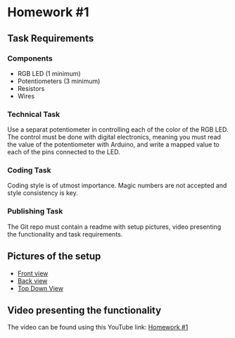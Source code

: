 
# Homework #1


## Task Requirements

### Components
- RGB LED (1 minimum)
- Potentiometers (3 minimum)
- Resistors
- Wires


### Technical Task
Use a separat potentiometer in controlling each of the color of the RGB LED.
The control must be done with digital electronics, meaning you must read the value of the potentiometer with Arduino, and write a mapped value to each of the pins connected to the LED.

### Coding Task
Coding style is of utmost importance. Magic numbers are not accepted and style consistency is key.

### Publishing Task
The Git repo must contain a readme with setup pictures, video presenting the functionality and task requirements.


## Pictures of the setup
- [Front view](https://github.com/MadalinaKopacz/IntroductionToRobotics/blob/main/LabHomeworks/Homework%231/Setup_Pictures/FrontView.jpg)
- [Back view](https://github.com/MadalinaKopacz/IntroductionToRobotics/blob/main/LabHomeworks/Homework%231/Setup_Pictures/BackView.jpg)
- [Top Down View](https://github.com/MadalinaKopacz/IntroductionToRobotics/blob/main/LabHomeworks/Homework%231/Setup_Pictures/TopDownView.jpg)


## Video presenting the functionality
The video can be found using this YouTube link: [Homework #1](https://youtu.be/IT1rydAFlZk)


